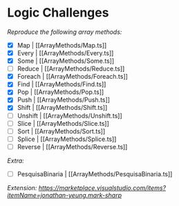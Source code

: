 # Logic Challenges

  *Reproduce the following array methods:*

- [x] Map | [[ArrayMethods/Map.ts]]
- [x] Every | [[ArrayMethods/Every.ts]]  
- [x] Some | [[ArrayMethods/Some.ts]]  
- [ ] Reduce | [[ArrayMethods/Reduce.ts]]  
- [x] Foreach | [[ArrayMethods/Foreach.ts]]  
- [x] Find | [[ArrayMethods/Find.ts]]  
- [x] Pop | [[ArrayMethods/Pop.ts]]  
- [x] Push | [[ArrayMethods/Push.ts]]  
- [x] Shift | [[ArrayMethods/Shift.ts]]  
- [ ] Unshift | [[ArrayMethods/Unshift.ts]]  
- [ ] Slice | [[ArrayMethods/Slice.ts]]  
- [ ] Sort | [[ArrayMethods/Sort.ts]]  
- [ ] Splice | [[ArrayMethods/Splice.ts]]  
- [ ] Reverse | [[ArrayMethods/Reverse.ts]]

*Extra:*
- [ ] PesquisaBinaria | [[ArrayMethods/PesquisaBinaria.ts]]

*Extension: https://marketplace.visualstudio.com/items?itemName=jonathan-yeung.mark-sharp*
